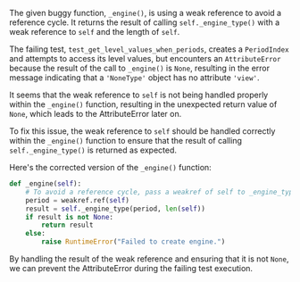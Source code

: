 The given buggy function, `_engine()`, is using a weak reference to avoid a reference cycle. It returns the result of calling `self._engine_type()` with a weak reference to `self` and the length of `self`. 

The failing test, `test_get_level_values_when_periods`, creates a `PeriodIndex` and attempts to access its level values, but encounters an `AttributeError` because the result of the call to `_engine()` is `None`, resulting in the error message indicating that a `'NoneType'` object has no attribute `'view'`.

It seems that the weak reference to `self` is not being handled properly within the `_engine()` function, resulting in the unexpected return value of `None`, which leads to the AttributeError later on.

To fix this issue, the weak reference to `self` should be handled correctly within the `_engine()` function to ensure that the result of calling `self._engine_type()` is returned as expected.

Here's the corrected version of the `_engine()` function:

```python
def _engine(self):
    # To avoid a reference cycle, pass a weakref of self to _engine_type.
    period = weakref.ref(self)
    result = self._engine_type(period, len(self))
    if result is not None:
        return result
    else:
        raise RuntimeError("Failed to create engine.")
```

By handling the result of the weak reference and ensuring that it is not `None`, we can prevent the AttributeError during the failing test execution.